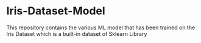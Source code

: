 # Iris-Dataset-Model
This repository contains the various ML model that has been trained on the Iris Dataset which is a built-in dataset of Sklearn Library
